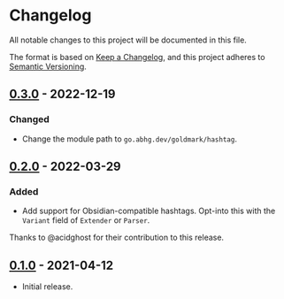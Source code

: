 # Changelog
All notable changes to this project will be documented in this file.

The format is based on [Keep a Changelog](https://keepachangelog.com/en/1.0.0/),
and this project adheres to [Semantic Versioning](https://semver.org/spec/v2.0.0.html).

## [0.3.0] - 2022-12-19
### Changed
- Change the module path to `go.abhg.dev/goldmark/hashtag`.

[0.3.0]: https://github.com/abhinav/goldmark-hashtag/releases/tag/v0.3.0

## [0.2.0] - 2022-03-29
### Added
- Add support for Obsidian-compatible hashtags.
  Opt-into this with the `Variant` field of `Extender` or `Parser`.

Thanks to @acidghost for their contribution to this release.

[0.2.0]: https://github.com/abhinav/goldmark-hashtag/releases/tag/v0.2.0

## [0.1.0] - 2021-04-12
- Initial release.

[0.1.0]: https://github.com/abhinav/goldmark-hashtag/releases/tag/v0.1.0

